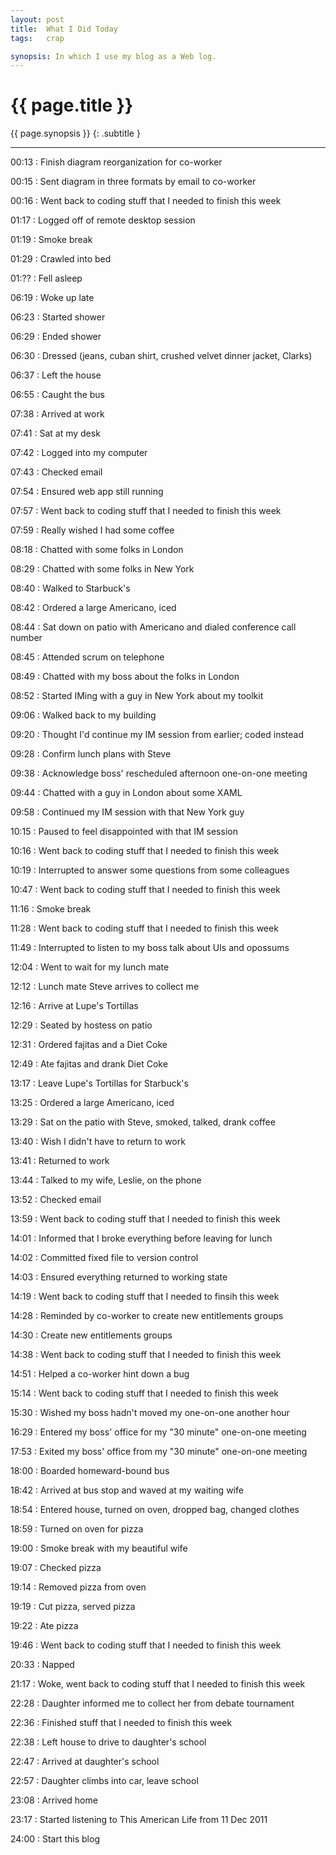 ```yaml
---
layout: post
title:  What I Did Today
tags:   crap

synopsis: In which I use my blog as a Web log.
---
```


# {{ page.title }}

{{ page.synopsis }}
{: .subtitle }

-----

00:13 : Finish diagram reorganization for co-worker

00:15 : Sent diagram in three formats by email to co-worker

00:16 : Went back to coding stuff that I needed to finish this week

01:17 : Logged off of remote desktop session

01:19 : Smoke break

01:29 : Crawled into bed

01:?? : Fell asleep

06:19 : Woke up late

06:23 : Started shower

06:29 : Ended shower

06:30 : Dressed (jeans, cuban shirt, crushed velvet dinner jacket, Clarks)

06:37 : Left the house

06:55 : Caught the bus

07:38 : Arrived at work

07:41 : Sat at my desk

07:42 : Logged into my computer

07:43 : Checked email

07:54 : Ensured web app still running

07:57 : Went back to coding stuff that I needed to finish this week

07:59 : Really wished I had some coffee

08:18 : Chatted with some folks in London

08:29 : Chatted with some folks in New York

08:40 : Walked to Starbuck's

08:42 : Ordered a large Americano, iced

08:44 : Sat down on patio with Americano and dialed conference call number

08:45 : Attended scrum on telephone

08:49 : Chatted with my boss about the folks in London

08:52 : Started IMing with a guy in New York about my toolkit

09:06 : Walked back to my building

09:20 : Thought I'd continue my IM session from earlier; coded instead

09:28 : Confirm lunch plans with Steve

09:38 : Acknowledge boss' rescheduled afternoon one-on-one meeting

09:44 : Chatted with a guy in London about some XAML

09:58 : Continued my IM session with that New York guy

10:15 : Paused to feel disappointed with that IM session

10:16 : Went back to coding stuff that I needed to finish this week

10:19 : Interrupted to answer some questions from some colleagues

10:47 : Went back to coding stuff that I needed to finish this week

11:16 : Smoke break

11:28 : Went back to coding stuff that I needed to finish this week

11:49 : Interrupted to listen to my boss talk about UIs and opossums

12:04 : Went to wait for my lunch mate

12:12 : Lunch mate Steve arrives to collect me

12:16 : Arrive at Lupe's Tortillas

12:29 : Seated by hostess on patio

12:31 : Ordered fajitas and a Diet Coke

12:49 : Ate fajitas and drank Diet Coke

13:17 : Leave Lupe's Tortillas for Starbuck's

13:25 : Ordered a large Americano, iced

13:29 : Sat on the patio with Steve, smoked, talked, drank coffee

13:40 : Wish I didn't have to return to work

13:41 : Returned to work

13:44 : Talked to my wife, Leslie, on the phone

13:52 : Checked email

13:59 : Went back to coding stuff that I needed to finish this week

14:01 : Informed that I broke everything before leaving for lunch

14:02 : Committed fixed file to version control

14:03 : Ensured everything returned to working state

14:19 : Went back to coding stuff that I needed to finsih this week

14:28 : Reminded by co-worker to create new entitlements groups

14:30 : Create new entitlements groups

14:38 : Went back to coding stuff that I needed to finish this week

14:51 : Helped a co-worker hint down a bug

15:14 : Went back to coding stuff that I needed to finish this week

15:30 : Wished my boss hadn't moved my one-on-one another hour

16:29 : Entered my boss' office for my "30 minute" one-on-one meeting

17:53 : Exited my boss' office from my "30 minute" one-on-one meeting

18:00 : Boarded homeward-bound bus

18:42 : Arrived at bus stop and waved at my waiting wife

18:54 : Entered house, turned on oven, dropped bag, changed clothes

18:59 : Turned on oven for pizza

19:00 : Smoke break with my beautiful wife

19:07 : Checked pizza

19:14 : Removed pizza from oven

19:19 : Cut pizza, served pizza

19:22 : Ate pizza

19:46 : Went back to coding stuff that I needed to finish this week

20:33 : Napped

21:17 : Woke, went back to coding stuff that I needed to finish this week

22:28 : Daughter informed me to collect her from debate tournament

22:36 : Finished stuff that I needed to finish this week

22:38 : Left house to drive to daughter's school

22:47 : Arrived at daughter's school

22:57 : Daughter climbs into car, leave school

23:08 : Arrived home

23:17 : Started listening to This American Life from 11 Dec 2011

24:00 : Start this blog
